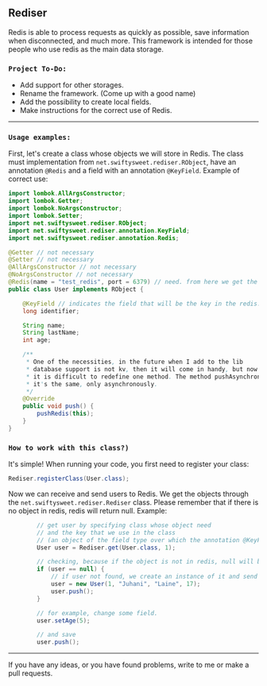 ## Rediser

Redis is able to process requests as quickly as possible, save information when disconnected, and much more. This framework is intended for those people who use redis as the main data storage.

### `Project To-Do:`
* Add support for other storages.
* Rename the framework. (Come up with a good name)
* Add the possibility to create local fields.
* Make instructions for the correct use of Redis.
---
### `Usage examples:`
First, let's create a class whose objects we will store in Redis. The class must implementation from `net.swiftysweet.rediser.RObject`, have an annotation `@Redis` and a field with an annotation `@KeyField`. Example of correct use:
```java
import lombok.AllArgsConstructor;
import lombok.Getter;
import lombok.NoArgsConstructor;
import lombok.Setter;
import net.swiftysweet.rediser.RObject;
import net.swiftysweet.rediser.annotation.KeyField;
import net.swiftysweet.rediser.annotation.Redis;

@Getter // not necessary
@Setter // not necessary
@AllArgsConstructor // not necessary
@NoArgsConstructor // not necessary
@Redis(name = "test_redis", port = 6379) // need. from here we get the redis credinals, where we store the data
public class User implements RObject {

    @KeyField // indicates the field that will be the key in the redis.
    long identifier;

    String name;
    String lastName;
    int age;

    /**
     * One of the necessities, in the future when I add to the lib
     * database support is not kv, then it will come in handy, but now there is nothing
     * it is difficult to redefine one method. The method pushAsynchronously() - executes
     * it's the same, only asynchronously.
     */
    @Override
    public void push() {
        pushRedis(this);
    }
}
```
### `How to work with this class?)`
It's simple! When running your code, you first need to register your class:
```java
Rediser.registerClass(User.class);
```
Now we can receive and send users to Redis. We get the objects through the `net.swiftysweet.rediser.Rediser` class. Please remember that if there is no object in redis, redis will return null. Example:
```java
        // get user by specifying class whose object need
        // and the key that we use in the class
        // (an object of the field type over which the annotation @KeyField).
        User user = Rediser.get(User.class, 1);

        // checking, because if the object is not in redis, null will be returned to us.
        if (user == null) {
            // if user not found, we create an instance of it and send it to redis.
            user = new User(1, "Juhani", "Laine", 17);
            user.push();
        }

        // for example, change some field.
        user.setAge(5);

        // and save
        user.push();
```
---

If you have any ideas, or you have found problems, write to me or make a pull requests.
